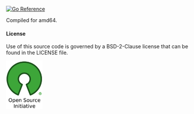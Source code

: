 [![Go Reference](https://pkg.go.dev/badge/github.com/aletheia7/odb.svg)](https://pkg.go.dev/github.com/aletheia7/odb)

Compiled for amd64.

#### License 

Use of this source code is governed by a BSD-2-Clause license that can be found
in the LICENSE file.

[![BSD-2-Clause License](img/osi_logo_100X133_90ppi_0.png)](https://opensource.org/)
